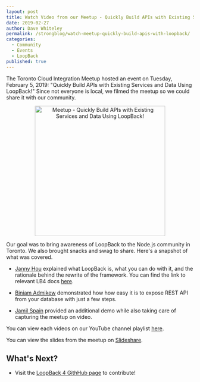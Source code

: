 ```yaml
---
layout: post
title: Watch Video from our Meetup - Quickly Build APIs with Existing Services and Data Using LoopBack!
date: 2019-02-27
author: Dave Whiteley
permalink: /strongblog/watch-meetup-quickly-build-apis-with-loopback/
categories:
  - Community
  - Events
  - LoopBack
published: true  
---
```


The Toronto Cloud Integration Meetup hosted an event on Tuesday, February 5, 2019: "Quickly Build APIs with Existing Services and Data Using LoopBack!" Since not everyone is local, we filmed the meetup so we could share it with our community.

<!--more-->
<p align="center"> 
<img src="https://strongloop.com/blog-assets/2019/02/meetup-feb-5-video-still.png" alt="Meetup - Quickly Build APIs with Existing Services and Data Using LoopBack!" style="width: 350px"/>
</p>  

Our goal was to bring awareness of LoopBack to the Node.js community in Toronto. We also brought snacks and swag to share. Here's a snapshot of what was covered.

- [Janny Hou](https://twitter.com/houjanny) explained what LoopBack is, what you can do with it, and the rationale behind the rewrite of the framework. You can find the link to relevant LB4 docs [here](https://loopback.io/doc/en/lb4/).

- [Biniam Admikew](https://twitter.com/badmikew) demonstrated how how easy it is to expose REST API from your database with just a few steps.  

- [Jamil Spain](https://twitter.com/iamjamilspain) provided an additional demo while also taking care of capturing the meetup on video. 

You can view each videos on our YouTube channel playlist [here](https://www.youtube.com/playlist?list=PL2I5I38o2kSCPCIxd8IjzYAMZnxcy3BYo).

You can view the slides from the meetup on [Slideshare](https://www.slideshare.net/DaveWhiteley1/2019-02-05-toronto-cloud-integration-meetup).

## What's Next?

- Visit the [LoopBack 4 GithHub page](https://github.com/strongloop/loopback-next/) to contribute! 
